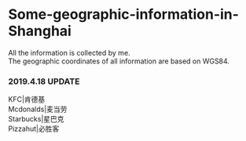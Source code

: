 # Some-geographic-information-in-Shanghai  
All the information is collected by me.  
The geographic coordinates of all information are based on WGS84.  

### 2019.4.18 UPDATE  
KFC|肯德基  
Mcdonalds|麦当劳  
Starbucks|星巴克  
Pizzahut|必胜客  
